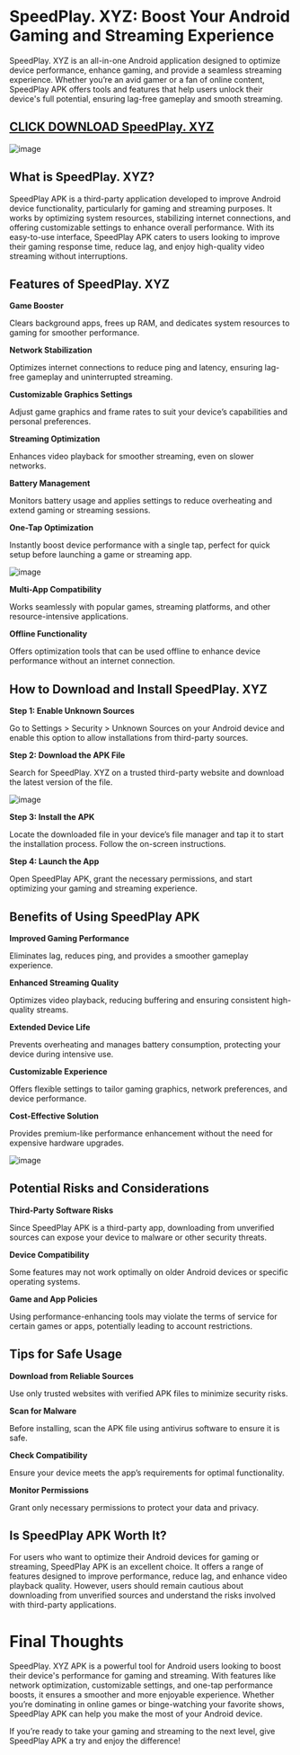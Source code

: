 # SpeedPlay. XYZ: Boost Your Android Gaming and Streaming Experience

SpeedPlay. XYZ is an all-in-one Android application designed to optimize device performance, enhance gaming, and provide a seamless streaming experience. Whether you’re an avid gamer or a fan of online content, SpeedPlay APK offers tools and features that help users unlock their device's full potential, ensuring lag-free gameplay and smooth streaming.

## [CLICK DOWNLOAD SpeedPlay. XYZ](https://modfyp.io/speedplay-xyz/)

![image](https://github.com/user-attachments/assets/c60c4359-d0b1-4425-838f-1799b74ca767)


## What is SpeedPlay. XYZ?

SpeedPlay APK is a third-party application developed to improve Android device functionality, particularly for gaming and streaming purposes. It works by optimizing system resources, stabilizing internet connections, and offering customizable settings to enhance overall performance. With its easy-to-use interface, SpeedPlay APK caters to users looking to improve their gaming response time, reduce lag, and enjoy high-quality video streaming without interruptions.

## Features of SpeedPlay. XYZ

**Game Booster**

Clears background apps, frees up RAM, and dedicates system resources to gaming for smoother performance.

**Network Stabilization**

Optimizes internet connections to reduce ping and latency, ensuring lag-free gameplay and uninterrupted streaming.

**Customizable Graphics Settings**

Adjust game graphics and frame rates to suit your device’s capabilities and personal preferences.

**Streaming Optimization**

Enhances video playback for smoother streaming, even on slower networks.

**Battery Management**

Monitors battery usage and applies settings to reduce overheating and extend gaming or streaming sessions.

**One-Tap Optimization**

Instantly boost device performance with a single tap, perfect for quick setup before launching a game or streaming app.

![image](https://github.com/user-attachments/assets/207ba3cc-5a2f-4f9e-88a1-29a4521eff59)


**Multi-App Compatibility**

Works seamlessly with popular games, streaming platforms, and other resource-intensive applications.

**Offline Functionality**

Offers optimization tools that can be used offline to enhance device performance without an internet connection.

## How to Download and Install SpeedPlay. XYZ

**Step 1: Enable Unknown Sources**

Go to Settings > Security > Unknown Sources on your Android device and enable this option to allow installations from third-party sources.

**Step 2: Download the APK File**

Search for SpeedPlay. XYZ on a trusted third-party website and download the latest version of the file.

![image](https://github.com/user-attachments/assets/88178132-b1a9-4597-8b76-d90b636adb76)


**Step 3: Install the APK**

Locate the downloaded file in your device’s file manager and tap it to start the installation process. Follow the on-screen instructions.

**Step 4: Launch the App**

Open SpeedPlay APK, grant the necessary permissions, and start optimizing your gaming and streaming experience.

## Benefits of Using SpeedPlay APK

**Improved Gaming Performance**

Eliminates lag, reduces ping, and provides a smoother gameplay experience.

**Enhanced Streaming Quality**

Optimizes video playback, reducing buffering and ensuring consistent high-quality streams.

**Extended Device Life**

Prevents overheating and manages battery consumption, protecting your device during intensive use.

**Customizable Experience**

Offers flexible settings to tailor gaming graphics, network preferences, and device performance.

**Cost-Effective Solution**

Provides premium-like performance enhancement without the need for expensive hardware upgrades.

![image](https://github.com/user-attachments/assets/6b6bb4cd-d4a8-4e2c-a9ca-8979b8b7ff10)


## Potential Risks and Considerations

**Third-Party Software Risks**

Since SpeedPlay APK is a third-party app, downloading from unverified sources can expose your device to malware or other security threats.

**Device Compatibility**

Some features may not work optimally on older Android devices or specific operating systems.

**Game and App Policies**

Using performance-enhancing tools may violate the terms of service for certain games or apps, potentially leading to account restrictions.

## Tips for Safe Usage

**Download from Reliable Sources**

Use only trusted websites with verified APK files to minimize security risks.

**Scan for Malware**

Before installing, scan the APK file using antivirus software to ensure it is safe.

**Check Compatibility**

Ensure your device meets the app’s requirements for optimal functionality.

**Monitor Permissions**

Grant only necessary permissions to protect your data and privacy.

## Is SpeedPlay APK Worth It?

For users who want to optimize their Android devices for gaming or streaming, SpeedPlay APK is an excellent choice. It offers a range of features designed to improve performance, reduce lag, and enhance video playback quality. However, users should remain cautious about downloading from unverified sources and understand the risks involved with third-party applications.

# Final Thoughts

SpeedPlay. XYZ APK is a powerful tool for Android users looking to boost their device's performance for gaming and streaming. With features like network optimization, customizable settings, and one-tap performance boosts, it ensures a smoother and more enjoyable experience. Whether you’re dominating in online games or binge-watching your favorite shows, SpeedPlay APK can help you make the most of your Android device.

If you’re ready to take your gaming and streaming to the next level, give SpeedPlay APK a try and enjoy the difference!
